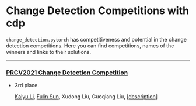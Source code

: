 # Change Detection Competitions with cdp

`change_detection.pytorch` has competitiveness and potential in the change detection competitions.
Here you can find competitions, names of the winners and links to their solutions.



------



### [PRCV2021 Change Detection Competition](https://captain-whu.github.io/PRCV2021_RS/index.html)

- 3rd place. 

  [Kaiyu Li](https://github.com/likyoo), 
  [Fulin Sun](https://github.com/LinoSun), 
  Xudong Liu, 
  Guoqiang Liu, 
  [[description](https://github.com/likyoo/PRCV2021_ChangeDetection_Top3)]